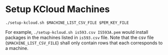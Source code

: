 # Setup KCloud Machines

```
./setup-kcloud.sh $MACHINE_LIST_CSV_FILE $PEM_KEY_FILE
```

For example, `./setup-kcloud.sh is593.csv IS593A.pem` would install packages in the machines listed
in `is593.csv` file. Note that the csv file (`$MACHINE_LIST_CSV_FILE`) shall only contain rows that
each corresponds to a machine.
